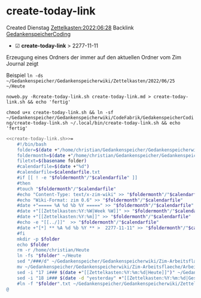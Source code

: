 # create-today-link
Created Dienstag [Zettelkasten:2022:06:28]()
Backlink [GedankenspeicherCoding](../GedankenspeicherCoding.md)

* ☑ **create-today-link**  >  2277-11-11


Erzeugung eines Ordners der immer auf den aktuellen Ordner vom Zim Journal zeigt

Beispiel
``ln -ds  ~/Gedankenspeicher/Gedankenspeicherwiki/Zettelkasten/2022/06/25 ~/Heute``

  ``noweb.py -Rcreate-today-link.sh create-today-link.md > create-today-link.sh && echo 'fertig'``


``chmod u+x create-today-link.sh && ln -sf ~/Gedankenspeicher/Gedankenspeicherwiki/CodeFabrik/GedakenspeicherCoding/create-today-link.sh ~/.local/bin/create-today-link.sh && echo 'fertig'``

```bash
<<create-today-link.sh>>=
	#!/bin/bash
	folder=$(date +"/home/christian/Gedankenspeicher/Gedankenspeicherwiki/Zettelkasten/%Y/%m/%d")
	foldermonth=$(date +"/home/christian/Gedankenspeicher/Gedankenspeicherwiki/Zettelkasten/%Y/%m/")
	filetxt=$(basename folder)
	#calendarfile=$(date +"%d")
	#calendarfile=$calendarfile.txt
	#if [[ ! -e "$foldermonth"/"$calendarfile" ]] 
	#then
	#touch "$foldermonth"/"$calendarfile"
	#echo "Content-Type: text/x-zim-wiki" >> "$foldermonth"/"$calendarfile"
	#echo "Wiki-Format: zim 0.6" >> "$foldermonth"/"$calendarfile"
	#date +"===== %A %d %b %Y =====" >> "$foldermonth"/"$calendarfile"
	#date +"[[Zettelkasten:%Y:%W|Week %W]]" >> "$foldermonth"/"$calendarfile"
	#date +"[[Zettelkasten:%Y:%m]]" >> "$foldermonth"/"$calendarfile"
	#echo -e "[[../]]"  >> "$foldermonth"/"$calendarfile"
	#date +"[*] ** %A %d %b %Y ** >  2277-11-11" >> "$foldermonth"/"$calendarfile"
	#fi
	mkdir -p $folder
	echo $folder
	rm -r /home/christian/Heute
	ln -fs "$folder" ~/Heute
	sed "/###/d" ~/Gedankenspeicher/Gedankenspeicherwiki/Zim-Arbeitsflaeche/Arbeitsflaeche.txt > ~/Gedankenspeicher/Gedankenspeicherwiki/Zim-Arbeitsflaeche/Arbeitsflaeche.txt.tmp
	mv ~/Gedankenspeicher/Gedankenspeicherwiki/Zim-Arbeitsflaeche/Arbeitsflaeche.txt.tmp ~/Gedankenspeicher/Gedankenspeicherwiki/Zim-Arbeitsflaeche/Arbeitsflaeche.txt
	sed -i "17 i### $(date +"[[Zettelkasten:%Y:%m:%d|Heute]]")" ~/Gedankenspeicher/Gedankenspeicherwiki/Zim-Arbeitsflaeche/Arbeitsflaeche.txt
	sed -i "18 i### $(date -d "yesterday" +"[[Zettelkasten:%Y:%m:%d|Gestern]]")" ~/Gedankenspeicher/Gedankenspeicherwiki/Zim-Arbeitsflaeche/Arbeitsflaeche.txt
	#ln -f "$folder".txt ~/Gedankenspeicher/Gedankenspeicherwiki/Zettelkasten/Gedankenwanderung/Zim-Arbeitsflaeche/Heute.txt
@
```

